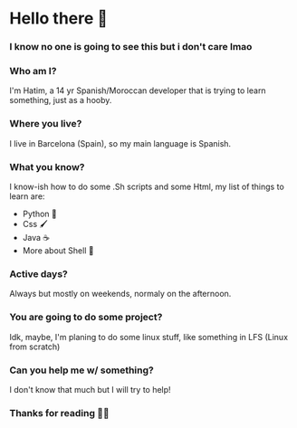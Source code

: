 # Hello there 👋
### I know no one is going to see this but i don't care lmao
### Who am I?
I'm Hatim, a 14 yr Spanish/Moroccan developer that is trying to learn something, just as a hooby.
### Where you live?
I live in Barcelona (Spain), so my main language is Spanish.
### What you know?
I know-ish how to do some .Sh scripts and some Html, my list of things to learn are:
* Python 🐍
* Css 🖌
* Java ☕
* More about Shell 🐚
### Active days?
Always but mostly on weekends, normaly on the afternoon.
### You are going to do some project?
Idk, maybe, I'm planing to do some linux stuff, like something in LFS (Linux from scratch)
### Can you help me w/ something?
I don't know that much but I will try to help!
### Thanks for reading 🐱‍💻
